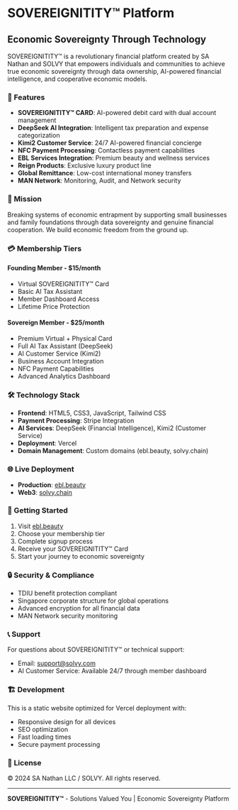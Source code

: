 # SOVEREIGNITITY™ Platform

## Economic Sovereignty Through Technology

SOVEREIGNITITY™ is a revolutionary financial platform created by SA Nathan and SOLVY that empowers individuals and communities to achieve true economic sovereignty through data ownership, AI-powered financial intelligence, and cooperative economic models.

### 🚀 Features

- **SOVEREIGNITITY™ CARD**: AI-powered debit card with dual account management
- **DeepSeek AI Integration**: Intelligent tax preparation and expense categorization
- **Kimi2 Customer Service**: 24/7 AI-powered financial concierge
- **NFC Payment Processing**: Contactless payment capabilities
- **EBL Services Integration**: Premium beauty and wellness services
- **Reign Products**: Exclusive luxury product line
- **Global Remittance**: Low-cost international money transfers
- **MAN Network**: Monitoring, Audit, and Network security

### 🎯 Mission

Breaking systems of economic entrapment by supporting small businesses and family foundations through data sovereignty and genuine financial cooperation. We build economic freedom from the ground up.

### 💳 Membership Tiers

#### Founding Member - $15/month
- Virtual SOVEREIGNITITY™ Card
- Basic AI Tax Assistant
- Member Dashboard Access
- Lifetime Price Protection

#### Sovereign Member - $25/month
- Premium Virtual + Physical Card
- Full AI Tax Assistant (DeepSeek)
- AI Customer Service (Kimi2)
- Business Account Integration
- NFC Payment Capabilities
- Advanced Analytics Dashboard

### 🛠 Technology Stack

- **Frontend**: HTML5, CSS3, JavaScript, Tailwind CSS
- **Payment Processing**: Stripe Integration
- **AI Services**: DeepSeek (Financial Intelligence), Kimi2 (Customer Service)
- **Deployment**: Vercel
- **Domain Management**: Custom domains (ebl.beauty, solvy.chain)

### 🌐 Live Deployment

- **Production**: [ebl.beauty](https://ebl.beauty)
- **Web3**: [solvy.chain](https://solvy.chain)

### 📱 Getting Started

1. Visit [ebl.beauty](https://ebl.beauty)
2. Choose your membership tier
3. Complete signup process
4. Receive your SOVEREIGNITITY™ Card
5. Start your journey to economic sovereignty

### 🔒 Security & Compliance

- TDIU benefit protection compliant
- Singapore corporate structure for global operations
- Advanced encryption for all financial data
- MAN Network security monitoring

### 📞 Support

For questions about SOVEREIGNITITY™ or technical support:
- Email: support@solvy.com
- AI Customer Service: Available 24/7 through member dashboard

### 🏗 Development

This is a static website optimized for Vercel deployment with:
- Responsive design for all devices
- SEO optimization
- Fast loading times
- Secure payment processing

### 📄 License

© 2024 SA Nathan LLC / SOLVY. All rights reserved.

---

**SOVEREIGNITITY™** - Solutions Valued You | Economic Sovereignty Platform
